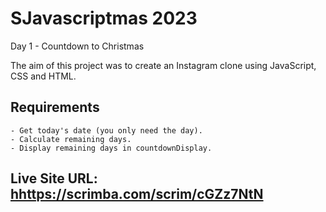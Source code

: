 # SJavascriptmas 2023

Day 1 - Countdown to Christmas


The aim of this project was to create an Instagram clone using JavaScript, CSS and HTML.
## Requirements
    - Get today's date (you only need the day).
    - Calculate remaining days.
    - Display remaining days in countdownDisplay.

## Live Site URL: [hhttps://scrimba.com/scrim/cGZz7NtN](https://scrimba.com/scrim/cGZz7NtN)

